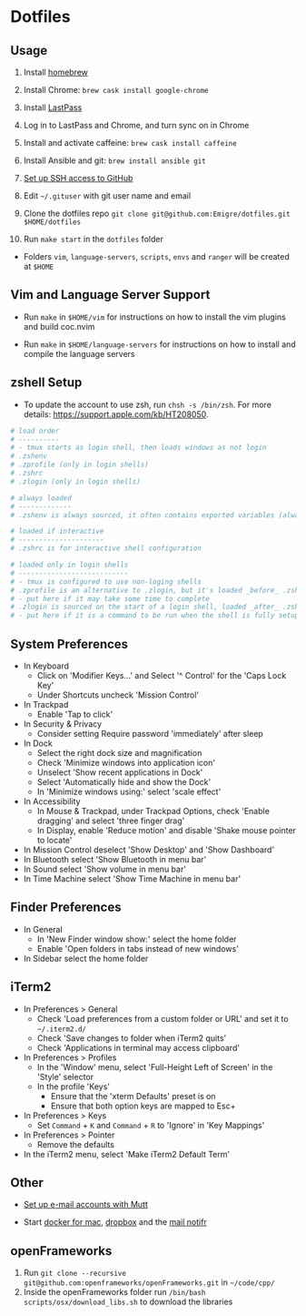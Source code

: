 # Dotfiles

## Usage

1. Install [homebrew](https://brew.sh/)

2. Install Chrome: `brew cask install google-chrome`

3. Install [LastPass](https://chrome.google.com/webstore/detail/lastpass-free-password-ma/hdokiejnpimakedhajhdlcegeplioahd)

4. Log in to LastPass and Chrome, and turn sync on in Chrome

5. Install and activate caffeine: `brew cask install caffeine`

6. Install Ansible and git: `brew install ansible git`

7. [Set up SSH access to GitHub](SSH.md)

8. Edit `~/.gituser` with git user name and email

9. Clone the dotfiles repo `git clone git@github.com:Emigre/dotfiles.git $HOME/dotfiles`

10. Run `make start` in the `dotfiles` folder

* Folders `vim`, `language-servers`, `scripts`, `envs` and `ranger` will be created at `$HOME`

## Vim and Language Server Support

* Run `make` in `$HOME/vim` for instructions on how to install the vim plugins and build coc.nvim

* Run `make` in `$HOME/language-servers` for instructions on how to install and compile the language servers

## zshell Setup

* To update the account to use zsh, run `chsh -s /bin/zsh`. For more details: https://support.apple.com/kb/HT208050.

```bash
# load order
# ----------
# - tmux starts as login shell, then loads windows as not login
# .zshenv
# .zprofile (only in login shells)
# .zshrc
# .zlogin (only in login shells)

# always loaded
# -------------
# .zshenv is always sourced, it often contains exported variables (always read)

# loaded if interactive
# ---------------------
# .zshrc is for interactive shell configuration

# loaded only in login shells
# ---------------------------
# - tmux is configured to use non-loging shells
# .zprofile is an alternative to .zlogin, but it's loaded _before_ .zshrc
# - put here if it may take some time to complete
# .zlogin is sourced on the start of a login shell, loaded _after_ .zshrc
# - put here if it is a command to be run when the shell is fully setup
```

## System Preferences

- In Keyboard
  - Click on 'Modifier Keys...' and Select '^ Control' for the 'Caps Lock Key'
  - Under Shortcuts uncheck 'Mission Control'
- In Trackpad
  - Enable 'Tap to click'
- In Security & Privacy
  - Consider setting Require password 'immediately' after sleep
- In Dock
  - Select the right dock size and magnification
  - Check 'Minimize windows into application icon'
  - Unselect 'Show recent applications in Dock'
  - Select 'Automatically hide and show the Dock'
  - In 'Minimize windows using:' select 'scale effect'
- In Accessibility
  - In Mouse & Trackpad, under Trackpad Options, check 'Enable dragging' and select 'three finger drag'
  - In Display, enable 'Reduce motion' and disable 'Shake mouse pointer to locate'
- In Mission Control deselect 'Show Desktop' and 'Show Dashboard'
- In Bluetooth select 'Show Bluetooth in menu bar'
- In Sound select 'Show volume in menu bar'
- In Time Machine select 'Show Time Machine in menu bar'

## Finder Preferences

- In General
  - In 'New Finder window show:' select the home folder
  - Enable 'Open folders in tabs instead of new windows'
- In Sidebar select the home folder

## iTerm2

- In Preferences > General
  - Check 'Load preferences from a custom folder or URL' and set it to `~/.iterm2.d/`
  - Check 'Save changes to folder when iTerm2 quits'
  - Check 'Applications in terminal may access clipboard'
- In Preferences > Profiles
  - In the 'Window' menu, select 'Full-Height Left of Screen' in the 'Style' selector
  - In the profile 'Keys'
    - Ensure that the 'xterm Defaults' preset is on
    - Ensure that both option keys are mapped to Esc+
- In Preferences > Keys
  - Set `Command` + `K` and `Command` + `R` to 'Ignore' in 'Key Mappings'
- In Preferences > Pointer
  - Remove the defaults
- In the iTerm2 menu, select 'Make iTerm2 Default Term'

## Other

* [Set up e-mail accounts with Mutt](MUTT.md)

* Start [docker for mac](https://www.docker.com/products/docker-desktop), [dropbox](https://www.dropbox.com/) and the [mail notifr](https://ashchan.com/projects/gmail-notifr)


## openFrameworks

1. Run `git clone --recursive git@github.com:openframeworks/openFrameworks.git` in `~/code/cpp/`
2. Inside the openFrameworks folder run `/bin/bash scripts/osx/download_libs.sh` to download the libraries

